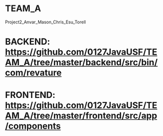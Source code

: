 # TEAM_A
Project2_Anvar_Mason_Chris_Esu_Torell

# BACKEND: https://github.com/0127JavaUSF/TEAM_A/tree/master/backend/src/bin/com/revature
# FRONTEND: https://github.com/0127JavaUSF/TEAM_A/tree/master/frontend/src/app/components

